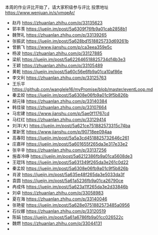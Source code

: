 本周的作业评比开始了，请大家积级参与评比
投票地址 https://www.wenjuan.in/s/vmqeAr/

- 赵丹 https://zhuanlan.zhihu.com/p/33135623
- 郭丰羡 https://juejin.im/post/5a6309f76fb9a01cab2858b1
- 魏贺礼 https://zhuanlan.zhihu.com/p/33139265
- 张振武 https://juejin.im/post/5a628bd1518825733d69261b
- 曾鹏飞 https://www.jianshu.com/p/ca3eea359e5c
- 杨波 https://zhuanlan.zhihu.com/p/33127885
- 梁航 https://juejin.im/post/5a622646518825734d14b3e3
- 王颖 https://zhuanlan.zhihu.com/p/33105489
- 黄乾 https://juejin.im/post/5a60c56e6fb9a01ca10af86e
- 李文利 https://zhuanlan.zhihu.com/p/33125763
- 王乐平 https://github.com/wanglele16/myPromise/blob/master/eventLoop.md
- 秦孟姣 https://juejin.im/post/5a6308e06fb9a01c9f5b826b
- 胡元锋 https://zhuanlan.zhihu.com/p/33140384
- 韩佳骏 https://zhuanlan.zhihu.com/p/33107664
- 马宏建 https://www.jianshu.com/p/5ae0f11767cd
- 马红红 https://zhuanlan.zhihu.com/p/33129414
- 刘洋(大) https://juejin.im/post/5a621ce751882573315c74ba
- 栗新宽 https://www.jianshu.com/p/90718ee094aa
- 高春阳 https://juejin.im/post/5a5a3cd4518825732646c261
- 庄嘉祥 https://juejin.im/post/5a601655f265da3e317e33e2
- 张辛辛 https://zhuanlan.zhihu.com/p/33137256
- 施杳冷峥 https://juejin.im/post/5a6212386fb9a01ca5608de3
- 王琨玮 https://juejin.im/post/5a631349f265da3e261c0d22
- 秦孟姣 https://juejin.im/post/5a6308e06fb9a01c9f5b826b
- 肖波 https://juejin.im/post/5a635e48f265da3e5033da3f
- 袁圆 https://juejin.im/post/5a61a5236fb9a01ca26790ce
- 冉成伟 https://juejin.im/post/5a623a11f265da3e2d33846b
- 刘卓 https://zhuanlan.zhihu.com/p/33058983
- 夏在海 https://zhuanlan.zhihu.com/p/33140046
- 张艳星 https://juejin.im/post/5a628e0751882573485a0956
- 石仪娜 https://zhuanlan.zhihu.com/p/33120519
- 陈娟 https://juejin.im/post/5a61a6786fb9a01cc026522c
- 魏燃 https://zhuanlan.zhihu.com/p/33044131
- 